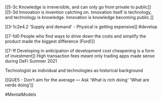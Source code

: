 [[5-3c Knowledge is irreversible, and can only go from private to public]]
[[5-3d Innovation is invention catching on. Innovation itself is technology, and technology is knowledge. Innovation is knowledge becoming public.]]

[[3-1c2e4.2 'Supply and demand' - Physical is getting expensive]] #develop 

[[7-1d0 People who find ways to drive down the costs and simplify the product made the biggest difference (Ford)]]

[[7-1f Developing in anticipation of development cost cheapening is a form of investment]]
	High transaction fees meant only trading apps made sense during DeFi Summer 2021

Technologist as individual and technologies as historical background

[[QUE5 - Don’t aim for the average — Ask 'What is rich doing' 'What are nerds doing']]

#MentalModels 